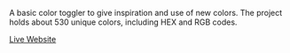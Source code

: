 A basic color toggler to give inspiration and use of new colors. The project holds about 530 unique colors, including HEX and RGB codes.

<a href="https://premiare.github.io/colorflipper/" target="_onblank">Live Website</a>
